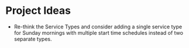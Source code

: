 # Project Ideas

- Re-think the Service Types and consider adding a single service type for Sunday mornings with multiple start time schedules instead of two separate types.
